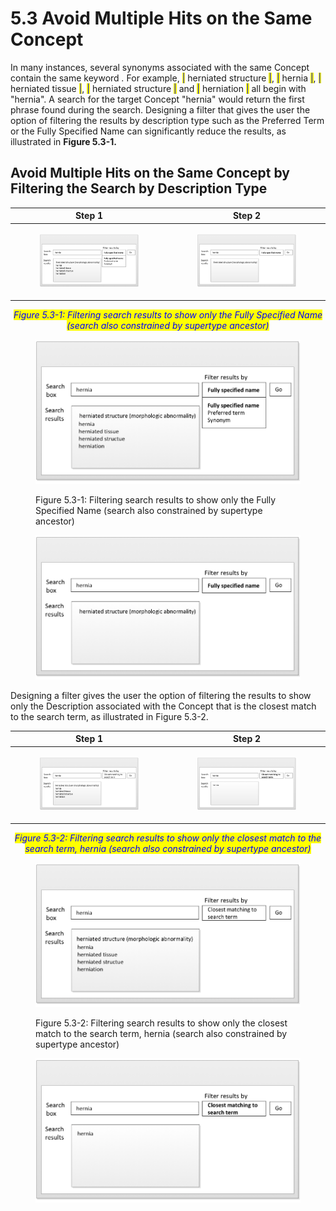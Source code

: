 # 5.3 Avoid Multiple Hits on the Same Concept

In many instances, several synonyms associated with the same Concept contain the same keyword _._ For example, <mark style="color:blue;">|</mark> herniated structure <mark style="color:blue;">|</mark>, <mark style="color:blue;">|</mark> hernia <mark style="color:blue;">|</mark>, <mark style="color:blue;">|</mark> herniated tissue <mark style="color:blue;">|</mark>, <mark style="color:blue;">|</mark> herniated structure <mark style="color:blue;">|</mark> and <mark style="color:blue;">|</mark> herniation <mark style="color:blue;">|</mark> all begin with "hernia". A search for the target Concept "hernia" would return the first phrase found during the search. Designing a filter that gives the user the option of filtering the results by description type such as the Preferred Term or the Fully Specified Name can significantly reduce the results, as illustrated in **Figure 5.3-1.**

## Avoid Multiple Hits on the Same Concept by Filtering the Search by Description Type

| Step 1                                                                                                               | Step 2                                                                                                               |
| -------------------------------------------------------------------------------------------------------------------- | -------------------------------------------------------------------------------------------------------------------- |
| <div><figure><img src="../.gitbook/assets/Step 1 5.3 hernia (1).png" alt=""><figcaption></figcaption></figure></div> | <div><figure><img src="../.gitbook/assets/5.3 Step 2 hernia (1).png" alt=""><figcaption></figcaption></figure></div> |

<p align="center"><em><mark style="color:blue;">Figure 5.3-1: Filtering search results to show only the Fully Specified Name (search also constrained by supertype ancestor)</mark></em></p>

<div><figure><img src="../images/52170518.png" alt=""><figcaption><p>Figure 5.3-1: Filtering search results to show only the Fully Specified Name (search also constrained by supertype ancestor)</p></figcaption></figure> <figure><img src="../.gitbook/assets/5.3 Step 2 hernia.png" alt=""><figcaption></figcaption></figure></div>

Designing a filter gives the user the option of filtering the results to show only the Description associated with the Concept that is the closest match to the search term, as illustrated in Figure 5.3-2.

| Step 1                                                                                                                      | Step 2                                                                                                                      |
| --------------------------------------------------------------------------------------------------------------------------- | --------------------------------------------------------------------------------------------------------------------------- |
| <div><figure><img src="../.gitbook/assets/5.3 step 1 closest match (1).png" alt=""><figcaption></figcaption></figure></div> | <div><figure><img src="../.gitbook/assets/5.3 Step 2 closest match (2).png" alt=""><figcaption></figcaption></figure></div> |

<p align="center"><em><mark style="color:blue;">Figure 5.3-2: Filtering search results to show only the closest match to the search term, hernia (search also constrained by supertype ancestor)</mark></em></p>

<div><figure><img src="../images/52170516.png" alt=""><figcaption><p>Figure 5.3-2: Filtering search results to show only the closest match to the search term, hernia (search also constrained by supertype ancestor)</p></figcaption></figure> <figure><img src="../.gitbook/assets/5.3 Step 2 closest match.png" alt=""><figcaption></figcaption></figure></div>
